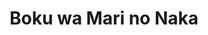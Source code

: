 --- 
title: "Boku wa Mari no Naka"
publishdate: "2019-7-27T16:48:46+02:00"
src: "https://365manga.net/manga/boku-wa-mari-no-naka"
image: "https://data.365manga.net/images/thumbnails/6819-boku-wa-mari-no-naka.jpg"
description: "Isao Komori is a college dropout who spends his days cooped up in his apartment playing video games and masturbating. The highlight of his day is visiting a convenience store where an angel-like high-school girl called Mari visits every night. One morning Komori wakes up in Mari's body. Another 'Komori' inhabits his old body, and Mari has disappeared. Komori struggles to maintain Mari's ordinary life and starts to investigate Mari's…"
---
